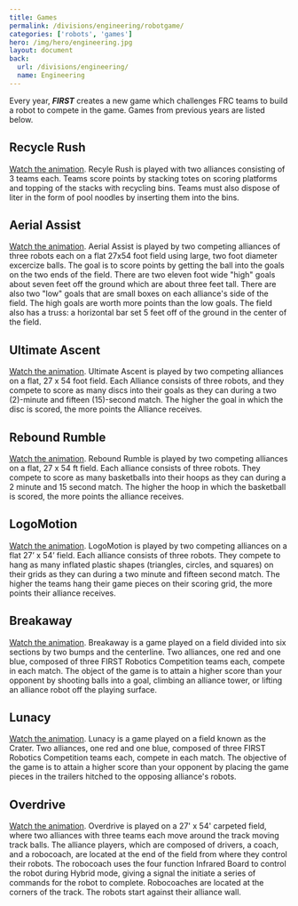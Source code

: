 ```yaml
---
title: Games
permalink: /divisions/engineering/robotgame/
categories: ['robots', 'games']
hero: /img/hero/engineering.jpg
layout: document
back:
  url: /divisions/engineering/
  name: Engineering
---
```


Every year, <b><i class="first">FIRST</i></b> creates a new game which challenges FRC
teams to build a robot to compete in the game. Games from previous years are
listed below.


## Recycle Rush

[Watch the animation](https://www.youtube.com/watch?v=hTyCIYZQ_1s). Recyle Rush
is played with two alliances consisting of 3 teams each. Teams score points by
stacking totes on  scoring platforms and topping of the stacks with recycling
bins. Teams must also dispose of liter in the form of pool noodles by inserting
them into the bins.


## Aerial Assist

[Watch the animation](https://www.youtube.com/watch?v=oxp4dkMQ1Vo). Aerial
Assist is played by two competing alliances of three robots each on a flat 27x54
foot field using large, two foot diameter excercize balls. The goal is to score
points by getting the ball into the goals on the two ends of the field. There
are two eleven foot wide "high" goals about seven feet off the ground which are
about three feet tall. There are also two "low" goals that are small boxes on
each alliance's side of the field. The high goals are worth more points than the
low goals. The field also has a truss: a horizontal bar set 5 feet off of the
ground in the center of the field.


## Ultimate Ascent

[Watch the animation](https://www.youtube.com/watch?v=wa5MGEZNrf0). Ultimate
Ascent is played by two competing alliances on a flat, 27 x 54 foot field.  Each
Alliance consists of three robots, and they compete to score as many discs into
their goals as they can during a two (2)-minute and fifteen (15)-second match.
The higher the goal in which the disc is scored, the more points the Alliance
receives.


## Rebound Rumble

[Watch the animation](https://www.youtube.com/watch?v=N-ktjtiKhZw). Rebound
Rumble is played by two competing alliances on a flat, 27 x 54 ft field. Each
alliance consists of three robots. They compete to score as many basketballs
into their hoops as they can during a 2 minute and 15 second match. The higher
the hoop in which the basketball is scored, the more points the alliance
receives.


## LogoMotion

[Watch the animation](https://www.youtube.com/watch?v=93Tygo0_O5c). LogoMotion
is played by two competing alliances on a flat 27’ x 54’ field. Each alliance
consists of three robots. They compete to hang as many inflated plastic shapes
(triangles, circles, and squares) on their grids as they can during a two minute
and fifteen second match. The higher the teams hang their game pieces on their
scoring grid, the more points their alliance receives.


## Breakaway

[Watch the animation](https://www.youtube.com/watch?v=Ex90Aw4PdAI). Breakaway is
a game played on a field divided into six sections by two bumps and the
centerline. Two alliances, one red and one blue, composed of three FIRST
Robotics Competition teams each, compete in each match. The object of the game
is to attain a higher score than your opponent by shooting balls into a goal,
climbing an alliance tower, or lifting an alliance robot off the playing
surface.


## Lunacy

[Watch the animation](https://www.youtube.com/watch?v=ZnGfbGzEFrM). Lunacy is a
game played on a field known as the Crater. Two alliances, one red and one blue,
composed of three FIRST Robotics Competition teams each, compete in each match.
The objective of the game is to attain a higher score than your opponent by
placing the game pieces in the trailers hitched to the opposing alliance's
robots.


## Overdrive

[Watch the animation](https://www.youtube.com/watch?v=LYnUDaEi1D8). Overdrive is
played on a 27' x 54' carpeted field, where two alliances with three teams each
move around the track moving track balls. The alliance players, which are
composed of drivers, a coach, and a robocoach, are located at the end of the
field from where they control their robots. The robocoach uses the four function
Infrared Board to control the robot during Hybrid mode, giving a signal the
initiate a series of commands for the robot to complete. Robocoaches are located
at the corners of the track. The robots start against their alliance wall.

<br><br>
